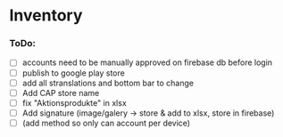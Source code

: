# Inventory

### ToDo:

- [ ] accounts need to be manually approved on firebase db before login
- [ ] publish to google play store
- [ ] add all stranslations and bottom bar to change
- [ ] Add CAP store name
- [ ] fix "Aktionsprodukte" in xlsx
- [ ] Add signature (image/galery -> store & add to xlsx, store in firebase)
- [ ] (add method so only can account per device)
